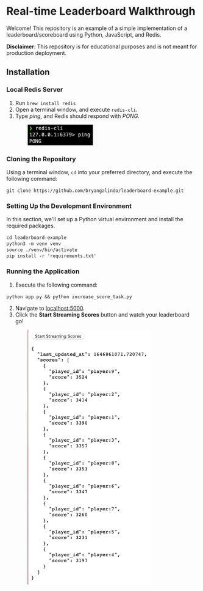 # Real-time Leaderboard Walkthrough
Welcome! This repository is an example of a simple implementation of a leaderboard/scoreboard using Python, JavaScript, and Redis.

**Disclaimer**: This repository is for educational purposes and is not meant for production deployment. 

## Installation
### Local Redis Server 
1. Run `brew install redis`
2. Open a terminal window, and execute `redis-cli`.
3. Type _ping_, and Redis should respond with _PONG_.

&ensp;&ensp;&ensp;&ensp;&ensp;&ensp;&ensp;&ensp;![pingpong.png](pingpong.png)
### Cloning the Repository
Using a terminal window, `cd` into your preferred directory, and execute the following command:
```
git clone https://github.com/bryangalindo/leaderboard-example.git
```
### Setting Up the Development Environment
In this section, we'll set up a Python virtual environment and install the required packages.
```
cd leaderboard-example
python3 -m venv venv
source ./venv/bin/activate
pip install -r 'requirements.txt'
```
### Running the Application
1. Execute the following command:
```
python app.py && python increase_score_task.py
```
2. Navigate to [localhost:5000](http://127.0.0.1:5000).
3. Click the **Start Streaming Scores** button and watch your leaderboard go!

&ensp;&ensp;&ensp;&ensp;&ensp;&ensp;&ensp;&ensp;![leaderboard.png](leaderboard.png)